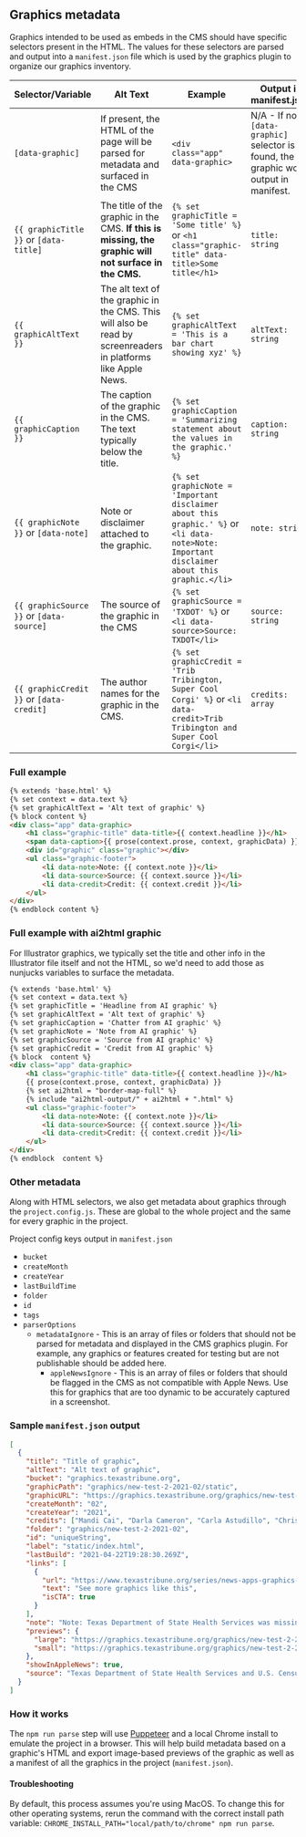 ## Graphics metadata

Graphics intended to be used as embeds in the CMS should have specific selectors present in the HTML. The values for these selectors are parsed and output into a `manifest.json` file which is used by the graphics plugin to organize our graphics inventory.


| Selector/Variable | Alt Text | Example | Output in manifest.json |
|--|--|--|--|
| `[data-graphic]` | If present, the HTML of the page will be parsed for metadata and surfaced in the CMS | `<div class="app" data-graphic>` | N/A - If no `[data-graphic]` selector is found, the graphic won't output in manifest. |
| `{{ graphicTitle }}` or `[data-title]` | The title of the graphic in the CMS. **If this is missing, the graphic will not surface in the CMS.** | `{% set  graphicTitle = 'Some title' %}` or `<h1 class="graphic-title" data-title>Some title</h1>` | `title: string` |
| `{{ graphicAltText }}` | The alt text of the graphic in the CMS. This will also be read by screenreaders in platforms like Apple News. | `{% set graphicAltText = 'This is a bar chart showing xyz' %}` | `altText: string` |
| `{{ graphicCaption }}` | The caption of the graphic in the CMS. The text typically below the title. | `{% set graphicCaption = 'Summarizing statement about the values in the graphic.' %}` | `caption: string` |
| `{{ graphicNote }}` or `[data-note]` | Note or disclaimer attached to the graphic. | `{% set graphicNote = 'Important disclaimer about this graphic.' %}` or `<li data-note>Note: Important disclaimer about this graphic.</li>` | `note: string` |
| `{{ graphicSource }}` or `[data-source]` | The source of the graphic in the CMS | `{% set  graphicSource = 'TXDOT' %}` or `<li data-source>Source: TXDOT</li>` | `source: string` |
| `{{ graphicCredit }}` or `[data-credit]` | The author names for the graphic in the CMS. | `{% set  graphicCredit = 'Trib Tribington, Super Cool Corgi' %}` or `<li data-credit>Trib Tribington and Super Cool Corgi</li>`  | `credits: array` |

### Full example
```html
{% extends 'base.html' %}
{% set context = data.text %}
{% set graphicAltText = 'Alt text of graphic' %}
{% block content %}
<div class="app" data-graphic>
	<h1 class="graphic-title" data-title>{{ context.headline }}</h1>
	<span data-caption>{{ prose(context.prose, context, graphicData) }}</span>
	<div id="graphic" class="graphic"></div>
	<ul class="graphic-footer">
		<li data-note>Note: {{ context.note }}</li>
		<li data-source>Source: {{ context.source }}</li>
		<li data-credit>Credit: {{ context.credit }}</li>
	</ul>
</div>
{% endblock content %}
```
### Full example with ai2html graphic

For Illustrator graphics, we typically set the title and other info in the Illustrator file itself and not the HTML, so we'd need to add those as nunjucks variables to surface the metadata.

```html
{% extends 'base.html' %}
{% set context = data.text %}
{% set graphicTitle = 'Headline from AI graphic' %}
{% set graphicAltText = 'Alt text of graphic' %}
{% set graphicCaption = 'Chatter from AI graphic' %}
{% set graphicNote = 'Note from AI graphic' %}
{% set graphicSource = 'Source from AI graphic' %}
{% set graphicCredit = 'Credit from AI graphic' %}
{% block  content %}
<div class="app" data-graphic>
	<h1 class="graphic-title" data-title>{{ context.headline }}</h1>
	{{ prose(context.prose, context, graphicData) }}
	{% set ai2html = "border-map-full" %}
	{% include "ai2html-output/" + ai2html + ".html" %}
	<ul class="graphic-footer">
		<li data-note>Note: {{ context.note }}</li>
		<li data-source>Source: {{ context.source }}</li>
		<li data-credit>Credit: {{ context.credit }}</li>
	</ul>
</div>
{% endblock  content %}
```

### Other metadata

Along with HTML selectors, we also get metadata about graphics through the `project.config.js`. These are global to the whole project and the same for every graphic in the project.

Project config keys output in `manifest.json`
- `bucket`
- `createMonth`
- `createYear`
- `lastBuildTime`
- `folder`
- `id`
- `tags`
- `parserOptions`
  - `metadataIgnore` - This is an array of files or folders that should not be parsed for metadata and displayed in the CMS graphics plugin. For example, any graphics or features created for testing but are not publishable should be added here.
	- `appleNewsIgnore` - This is an array of files or folders that should be flagged in the CMS as not compatible with Apple News. Use this for graphics that are too dynamic to be accurately captured in a screenshot.

### Sample `manifest.json` output

```json
[
  {
    "title": "Title of graphic",
    "altText": "Alt text of graphic",
    "bucket": "graphics.texastribune.org",
    "graphicPath": "graphics/new-test-2-2021-02/static",
    "graphicURL": "https://graphics.texastribune.org/graphics/new-test-2-2021-02/static/",
    "createMonth": "02",
    "createYear": "2021",
    "credits": ["Mandi Cai", "Darla Cameron", "Carla Astudillo", "Chris Essig"],
    "folder": "graphics/new-test-2-2021-02",
    "id": "uniqueString",
    "label": "static/index.html",
    "lastBuild": "2021-04-22T19:28:30.269Z",
    "links": [
      {
        "url": "https://www.texastribune.org/series/news-apps-graphics-databases/",
        "text": "See more graphics like this",
        "isCTA": true
      }
    ],
    "note": "Note: Texas Department of State Health Services was missing data last year.",
    "previews": {
      "large": "https://graphics.texastribune.org/graphics/new-test-2-2021-02/static/preview-large.png",
      "small": "https://graphics.texastribune.org/graphics/new-test-2-2021-02/static/preview-small.png"
    },
    "showInAppleNews": true,
    "source": "Texas Department of State Health Services and U.S. Census ACS 2018 population estimates"
  }
]

```


### How it works

The `npm run parse` step will use [Puppeteer](https://github.com/puppeteer/puppeteer) and a local Chrome install to emulate the project in a browser. This will help build metadata based on a graphic's HTML and export image-based previews of the graphic as well as a manifest of all the graphics in the project (`manifest.json`).

#### Troubleshooting
By default, this process assumes you're using MacOS. To change this for other operating systems, rerun the command with the correct install path variable: `CHROME_INSTALL_PATH="local/path/to/chrome" npm run parse`.
